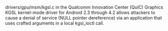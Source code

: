 drivers/gpu/msm/kgsl.c in the Qualcomm Innovation Center (QuIC) Graphics KGSL kernel-mode driver for Android 2.3 through 4.2 allows attackers to cause a denial of service (NULL pointer dereference) via an application that uses crafted arguments in a local kgsl_ioctl call.